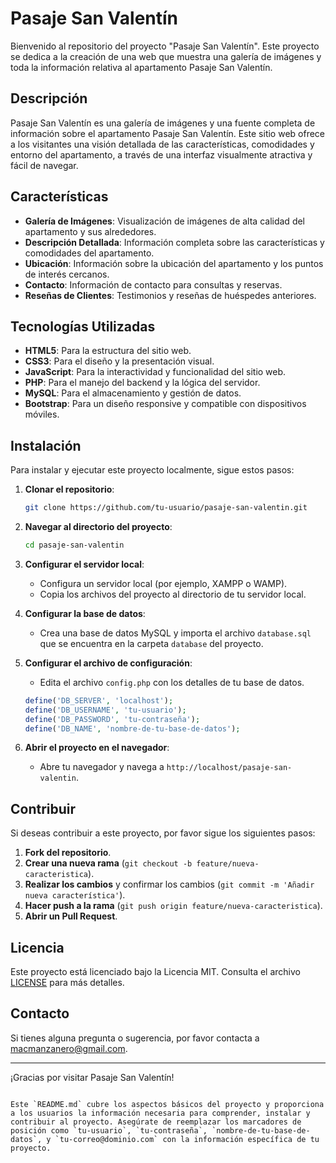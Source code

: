 # Pasaje San Valentín

Bienvenido al repositorio del proyecto "Pasaje San Valentín". Este proyecto se dedica a la creación de una web que muestra una galería de imágenes y toda la información relativa al apartamento Pasaje San Valentín.

## Descripción

Pasaje San Valentín es una galería de imágenes y una fuente completa de información sobre el apartamento Pasaje San Valentín. Este sitio web ofrece a los visitantes una visión detallada de las características, comodidades y entorno del apartamento, a través de una interfaz visualmente atractiva y fácil de navegar.

## Características

- **Galería de Imágenes**: Visualización de imágenes de alta calidad del apartamento y sus alrededores.
- **Descripción Detallada**: Información completa sobre las características y comodidades del apartamento.
- **Ubicación**: Información sobre la ubicación del apartamento y los puntos de interés cercanos.
- **Contacto**: Información de contacto para consultas y reservas.
- **Reseñas de Clientes**: Testimonios y reseñas de huéspedes anteriores.

## Tecnologías Utilizadas

- **HTML5**: Para la estructura del sitio web.
- **CSS3**: Para el diseño y la presentación visual.
- **JavaScript**: Para la interactividad y funcionalidad del sitio web.
- **PHP**: Para el manejo del backend y la lógica del servidor.
- **MySQL**: Para el almacenamiento y gestión de datos.
- **Bootstrap**: Para un diseño responsive y compatible con dispositivos móviles.

## Instalación

Para instalar y ejecutar este proyecto localmente, sigue estos pasos:

1. **Clonar el repositorio**:
    ```bash
    git clone https://github.com/tu-usuario/pasaje-san-valentin.git
    ```
2. **Navegar al directorio del proyecto**:
    ```bash
    cd pasaje-san-valentin
    ```
3. **Configurar el servidor local**:
    - Configura un servidor local (por ejemplo, XAMPP o WAMP).
    - Copia los archivos del proyecto al directorio de tu servidor local.

4. **Configurar la base de datos**:
    - Crea una base de datos MySQL y importa el archivo `database.sql` que se encuentra en la carpeta `database` del proyecto.

5. **Configurar el archivo de configuración**:
    - Edita el archivo `config.php` con los detalles de tu base de datos.
    ```php
    define('DB_SERVER', 'localhost');
    define('DB_USERNAME', 'tu-usuario');
    define('DB_PASSWORD', 'tu-contraseña');
    define('DB_NAME', 'nombre-de-tu-base-de-datos');
    ```

6. **Abrir el proyecto en el navegador**:
    - Abre tu navegador y navega a `http://localhost/pasaje-san-valentin`.

## Contribuir

Si deseas contribuir a este proyecto, por favor sigue los siguientes pasos:

1. **Fork del repositorio**.
2. **Crear una nueva rama** (`git checkout -b feature/nueva-caracteristica`).
3. **Realizar los cambios** y confirmar los cambios (`git commit -m 'Añadir nueva característica'`).
4. **Hacer push a la rama** (`git push origin feature/nueva-caracteristica`).
5. **Abrir un Pull Request**.

## Licencia

Este proyecto está licenciado bajo la Licencia MIT. Consulta el archivo [LICENSE](LICENSE) para más detalles.

## Contacto

Si tienes alguna pregunta o sugerencia, por favor contacta a [macmanzanero@gmail.com](mailto:macmanzanero@gmail.com).

---

¡Gracias por visitar Pasaje San Valentín!
```

Este `README.md` cubre los aspectos básicos del proyecto y proporciona a los usuarios la información necesaria para comprender, instalar y contribuir al proyecto. Asegúrate de reemplazar los marcadores de posición como `tu-usuario`, `tu-contraseña`, `nombre-de-tu-base-de-datos`, y `tu-correo@dominio.com` con la información específica de tu proyecto.
